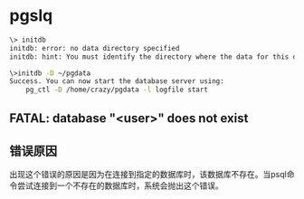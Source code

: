 # pgslq

```bash {cmd=true}
\> initdb
initdb: error: no data directory specified
initdb: hint: You must identify the directory where the data for this database system will reside.  Do this with either the invocation option -D or the environment variable PGDATA.
```

```bash
\>initdb -D ~/pgdata
Success. You can now start the database server using:
    pg_ctl -D /home/crazy/pgdata -l logfile start
```

## FATAL: database "\<user\>" does not exist

## 错误原因
出现这个错误的原因是因为在连接到指定的数据库时，该数据库不存在。当psql命令尝试连接到一个不存在的数据库时，系统会抛出这个错误。

